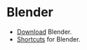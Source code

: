 # Blender
* [Download](https://www.blender.org/download/) Blender.
* [Shortcuts](https://projects.vrac.iastate.edu/reu2022/wp-content/uploads/Blender-3.0-Shortcuts-v1.2.pdf) for Blender.

